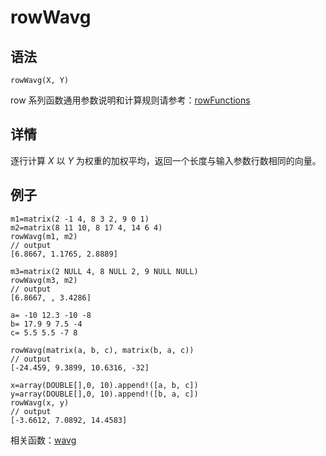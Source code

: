 # rowWavg

## 语法

`rowWavg(X, Y)`

row 系列函数通用参数说明和计算规则请参考：[rowFunctions](../themes/rowFunctions.md)

## 详情

逐行计算 *X* 以 *Y* 为权重的加权平均，返回一个长度与输入参数行数相同的向量。

## 例子

```
m1=matrix(2 -1 4, 8 3 2, 9 0 1)
m2=matrix(8 11 10, 8 17 4, 14 6 4)
rowWavg(m1, m2)
// output
[6.8667, 1.1765, 2.8889]

m3=matrix(2 NULL 4, 8 NULL 2, 9 NULL NULL)
rowWavg(m3, m2)
// output
[6.8667, , 3.4286]

a= -10 12.3 -10 -8
b= 17.9 9 7.5 -4
c= 5.5 5.5 -7 8

rowWavg(matrix(a, b, c), matrix(b, a, c))
// output
[-24.459, 9.3899, 10.6316, -32]

x=array(DOUBLE[],0, 10).append!([a, b, c])
y=array(DOUBLE[],0, 10).append!([b, a, c])
rowWavg(x, y)
// output
[-3.6612, 7.0892, 14.4583]
```

相关函数：[wavg](../w/wavg.md)

